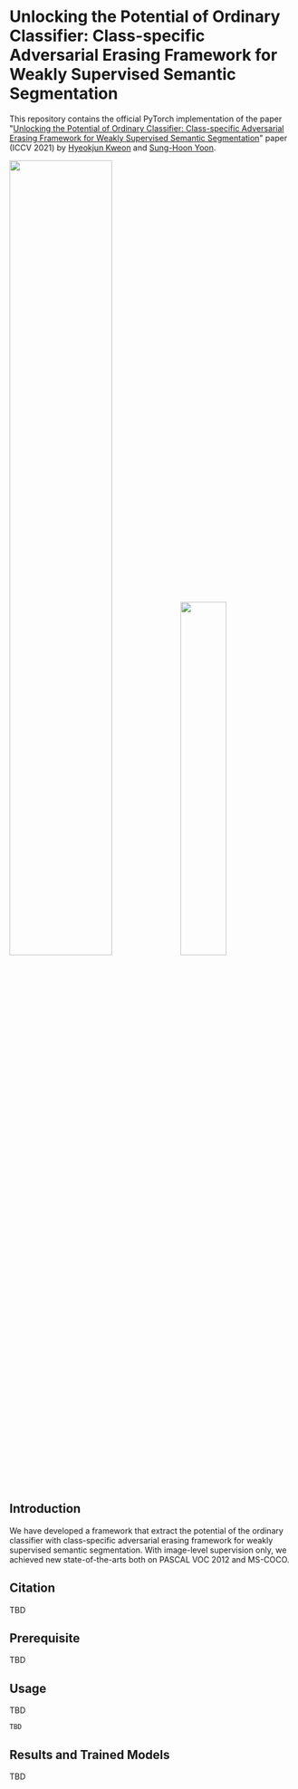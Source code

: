 
# Unlocking the Potential of Ordinary Classifier: Class-specific Adversarial Erasing Framework for Weakly Supervised Semantic Segmentation

This repository contains the official PyTorch implementation of the paper "[Unlocking the Potential of Ordinary Classifier: Class-specific Adversarial Erasing Framework for Weakly Supervised Semantic Segmentation](TBD)" paper (ICCV 2021) by [Hyeokjun Kweon](https://github.com/sangrockEG) and [Sung-Hoon Yoon](https://github.com/sunghoonYoon).

<img src = "https://user-images.githubusercontent.com/42232407/128456385-a596a274-5803-44b4-8720-3830aad753de.PNG" width="60%"><img src = "https://user-images.githubusercontent.com/42232407/128457060-4777b7d3-0ec8-4b61-8ea5-e9149fd98de8.png" width="40%">


## Introduction
We have developed a framework that extract the potential of the ordinary classifier with class-specific adversarial erasing framework for weakly supervised semantic segmentation.
With image-level supervision only, we achieved new state-of-the-arts both on PASCAL VOC 2012 and MS-COCO.

## Citation
TBD
## Prerequisite
TBD
## Usage
TBD
```
TBD
```
## Results and Trained Models
TBD
